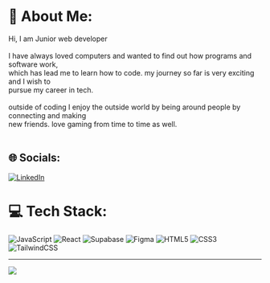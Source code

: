 # 💫 About Me:
Hi, I am Junior web developer <br><br>I have always loved computers and wanted to find out how programs and software work,<br>which has lead me to learn how to code. my journey so far is very exciting and I wish to <br>pursue my career in tech.<br><br>outside of coding I enjoy the outside world by being around people by connecting and making <br>new friends. love gaming from time to time as well.<br><br>


## 🌐 Socials:
[![LinkedIn](https://img.shields.io/badge/LinkedIn-%230077B5.svg?logo=linkedin&logoColor=white)](https://linkedin.com/in/yusri-nelson) 

# 💻 Tech Stack:
![JavaScript](https://img.shields.io/badge/javascript-%23323330.svg?style=for-the-badge&logo=javascript&logoColor=%23F7DF1E) ![React](https://img.shields.io/badge/react-%2320232a.svg?style=for-the-badge&logo=react&logoColor=%2361DAFB) 	![Supabase](https://img.shields.io/badge/Supabase-3ECF8E?style=for-the-badge&logo=supabase&logoColor=white) 	![Figma](https://img.shields.io/badge/figma-%23F24E1E.svg?style=for-the-badge&logo=figma&logoColor=white) ![HTML5](https://img.shields.io/badge/html5-%23E34F26.svg?style=for-the-badge&logo=html5&logoColor=white) ![CSS3](https://img.shields.io/badge/css3-%231572B6.svg?style=for-the-badge&logo=css3&logoColor=white)  ![TailwindCSS](https://img.shields.io/badge/tailwindcss-%2338B2AC.svg?style=for-the-badge&logo=tailwind-css&logoColor=white)

---
[![](https://visitcount.itsvg.in/api?id=yusrinelson&label=Profile%20Views&color=0&icon=5&pretty=true)](https://visitcount.itsvg.in)

<!-- Proudly created with GPRM ( https://gprm.itsvg.in ) -->
